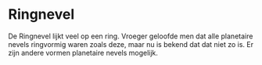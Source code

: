 # Ringnevel

De Ringnevel lijkt veel op een ring. Vroeger geloofde men dat alle planetaire
nevels ringvormig waren zoals deze, maar nu is bekend dat dat niet zo is. Er
zijn andere vormen planetaire nevels mogelijk.
